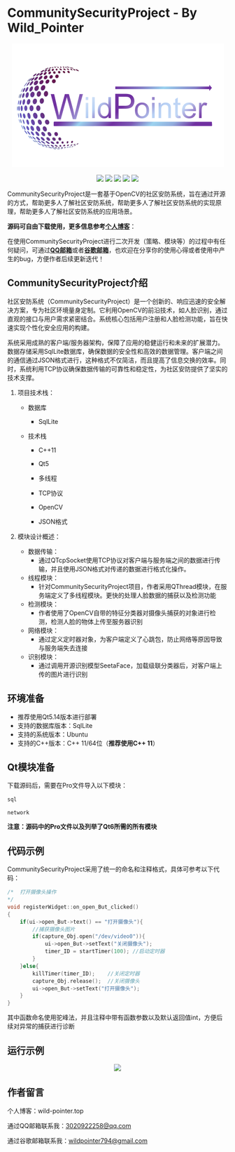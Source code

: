 # CommunitySecurityProject - By Wild_Pointer

<p align="center">
  <img src ="README_IMG\logo.png"/>
</p>

<p align="center">
    <img src ="https://img.shields.io/badge/version-1.0.0.1-purple"/>
    <img src ="https://img.shields.io/badge/platform-Linux-yellow"/>
    <img src ="https://img.shields.io/badge/C%2B%2B-11-blue" />
    <img src ="https://img.shields.io/badge/framework-Qt5.14-orange"/>
    <img src ="https://img.shields.io/badge/build-Wild_Pointer-orange"/>
</p>

CommunitySecurityProject是一套基于OpenCV的社区安防系统，旨在通过开源的方式，帮助更多人了解社区安防系统，帮助更多人了解社区安防系统的实现原理，帮助更多人了解社区安防系统的应用场景。

**源码可自由下载使用，更多信息参考[个人博客](wild-pointer.top)**：


在使用CommunitySecurityProject进行二次开发（策略、模块等）的过程中有任何疑问，可通过[**QQ邮箱**](3020922258@qq.com)或者[**谷歌邮箱**](wildpointer794@gmail.com)，也欢迎在分享你的使用心得或者使用中产生的bug，方便作者后续更新迭代！


## CommunitySecurityProject介绍

社区安防系统（CommunitySecurityProject）是一个创新的、响应迅速的安全解决方案，专为社区环境量身定制。它利用OpenCV的前沿技术，如人脸识别，通过直观的接口与用户需求紧密结合。系统核心包括用户注册和人脸检测功能，旨在快速实现个性化安全应用的构建。

系统采用成熟的客户端/服务器架构，保障了应用的稳健运行和未来的扩展潜力。数据存储采用SqlLite数据库，确保数据的安全性和高效的数据管理。客户端之间的通信通过JSON格式进行，这种格式不仅简洁，而且提高了信息交换的效率。同时，系统利用TCP协议确保数据传输的可靠性和稳定性，为社区安防提供了坚实的技术支撑。

1. 项目技术栈：

    * 数据库

        * SqlLite

    * 技术栈
        * C++11

        * Qt5

        * 多线程

        * TCP协议

        * OpenCV

        * JSON格式
2. 模块设计概述：
    * 数据传输：
        * 通过QTcpSocket使用TCP协议对客户端与服务端之间的数据进行传输，并且使用JSON格式对传递的数据进行格式化操作。
    * 线程模块：
        * 针对CommunitySecurityProject项目，作者采用QThread模块，在服务端定义了多线程模块。更快的处理人脸数据的捕获以及检测功能
    * 检测模块：
        * 作者使用了OpenCV自带的特征分类器对摄像头捕获的对象进行检测，检测人脸的物体上传至服务器识别
    * 网络模块：
        * 通过定义定时器对象，为客户端定义了心跳包，防止网络等原因导致与服务端失去连接
    * 识别模块：
        * 通过调用开源识别模型SeetaFace，加载级联分类器后，对客户端上传的图片进行识别


## 环境准备

* 推荐使用Qt5.14版本进行部署
* 支持的数据库版本：SqlLite
* 支持的系统版本：Ubuntu
* 支持的C++版本：C++ 11/64位（**推荐使用C++ 11**）

## Qt模块准备

下载源码后，需要在Pro文件导入以下模块：

```
sql
```
```
network
```

**注意：源码中的Pro文件以及列举了Qt6所需的所有模块**

## 代码示例

CommunitySecurityProject采用了统一的命名和注释格式，具体可参考以下代码：

```C++
/*  打开摄像头操作
*/
void registerWidget::on_open_But_clicked()
{
    if(ui->open_But->text() == "打开摄像头"){
        //捕获摄像头图片
        if(capture_Obj.open("/dev/video0")){
            ui->open_But->setText("关闭摄像头");
            timer_ID = startTimer(100); //启动定时器
        }
    }else{
        killTimer(timer_ID);    //关闭定时器
        capture_Obj.release();  //关闭摄像头
        ui->open_But->setText("打开摄像头");
    }
}
```
其中函数命名使用驼峰法，并且注释中带有函数参数以及默认返回值int，方便后续对异常的捕获进行诊断


## 运行示例
<p align="center">
    <img src ="README_IMG\1.gif"/>
</p>


## 作者留言
个人博客：wild-pointer.top

通过QQ邮箱联系我：3020922258@qq.com 

通过谷歌邮箱联系我：wildpointer794@gmail.com